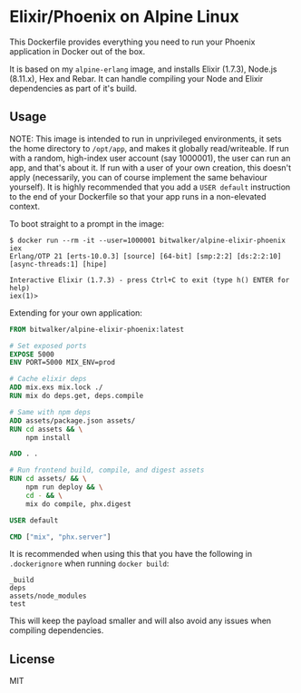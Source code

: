 # Elixir/Phoenix on Alpine Linux

This Dockerfile provides everything you need to run your Phoenix application in Docker out of the box.

It is based on my `alpine-erlang` image, and installs Elixir (1.7.3), Node.js (8.11.x), Hex and Rebar. It can handle compiling
your Node and Elixir dependencies as part of it's build.

## Usage

NOTE: This image is intended to run in unprivileged environments, it sets the home directory to `/opt/app`, and makes it globally
read/writeable. If run with a random, high-index user account (say 1000001), the user can run an app, and that's about it. If run
with a user of your own creation, this doesn't apply (necessarily, you can of course implement the same behaviour yourself).
It is highly recommended that you add a `USER default` instruction to the end of your Dockerfile so that your app runs in a non-elevated context.

To boot straight to a prompt in the image:

```
$ docker run --rm -it --user=1000001 bitwalker/alpine-elixir-phoenix iex
Erlang/OTP 21 [erts-10.0.3] [source] [64-bit] [smp:2:2] [ds:2:2:10] [async-threads:1] [hipe]

Interactive Elixir (1.7.3) - press Ctrl+C to exit (type h() ENTER for help)
iex(1)> 
```

Extending for your own application:

```dockerfile
FROM bitwalker/alpine-elixir-phoenix:latest

# Set exposed ports
EXPOSE 5000
ENV PORT=5000 MIX_ENV=prod

# Cache elixir deps
ADD mix.exs mix.lock ./
RUN mix do deps.get, deps.compile

# Same with npm deps
ADD assets/package.json assets/
RUN cd assets && \
    npm install

ADD . .

# Run frontend build, compile, and digest assets
RUN cd assets/ && \
    npm run deploy && \
    cd - && \
    mix do compile, phx.digest

USER default

CMD ["mix", "phx.server"]
```

It is recommended when using this that you have the following in `.dockerignore` when running `docker build`:

```
_build
deps
assets/node_modules
test
```

This will keep the payload smaller and will also avoid any issues when compiling dependencies.

## License

MIT
